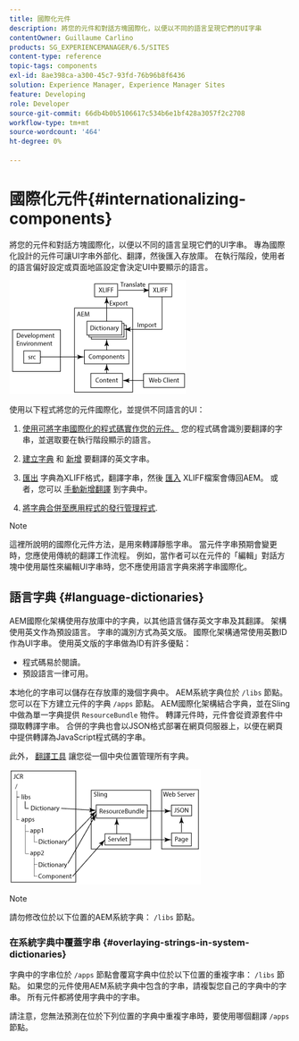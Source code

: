 ```yaml
---
title: 國際化元件
description: 將您的元件和對話方塊國際化，以便以不同的語言呈現它們的UI字串
contentOwner: Guillaume Carlino
products: SG_EXPERIENCEMANAGER/6.5/SITES
content-type: reference
topic-tags: components
exl-id: 8ae398ca-a300-45c7-93fd-76b96b8f6436
solution: Experience Manager, Experience Manager Sites
feature: Developing
role: Developer
source-git-commit: 66db4b0b5106617c534b6e1bf428a3057f2c2708
workflow-type: tm+mt
source-wordcount: '464'
ht-degree: 0%

---
```


# 國際化元件{#internationalizing-components}

將您的元件和對話方塊國際化，以便以不同的語言呈現它們的UI字串。 專為國際化設計的元件可讓UI字串外部化、翻譯，然後匯入存放庫。 在執行階段，使用者的語言偏好設定或頁面地區設定會決定UI中要顯示的語言。

![chlimage_1-9](assets/chlimage_1-9a.png)

使用以下程式將您的元件國際化，並提供不同語言的UI：

1. [使用可將字串國際化的程式碼實作您的元件。](/help/sites-developing/i18n-dev.md) 您的程式碼會識別要翻譯的字串，並選取要在執行階段顯示的語言。
1. [建立字典](/help/sites-developing/i18n-translator.md#creating-a-dictionary) 和 [新增](/help/sites-developing/i18n-translator.md#adding-changing-and-removing-strings) 要翻譯的英文字串。

1. [匯出](/help/sites-developing/i18n-translator.md#exporting-a-dictionary) 字典為XLIFF格式，翻譯字串，然後 [匯入](/help/sites-developing/i18n-translator.md#importing-a-dictionary) XLIFF檔案會傳回AEM。 或者，您可以 [手動新增翻譯](/help/sites-developing/i18n-translator.md#editing-translated-strings) 到字典中。

1. [將字典合併至應用程式的發行管理程式](/help/sites-developing/i18n-translator.md#publishing-dictionaries).

>[!NOTE]
>
>這裡所說明的國際化元件方法，是用來轉譯靜態字串。 當元件字串預期會變更時，您應使用傳統的翻譯工作流程。 例如，當作者可以在元件的「編輯」對話方塊中使用屬性來編輯UI字串時，您不應使用語言字典來將字串國際化。

## 語言字典 {#language-dictionaries}

AEM國際化架構使用存放庫中的字典，以其他語言儲存英文字串及其翻譯。 架構使用英文作為預設語言。 字串的識別方式為英文版。 國際化架構通常使用英數ID作為UI字串。 使用英文版的字串做為ID有許多優點：

* 程式碼易於閱讀。
* 預設語言一律可用。

本地化的字串可以儲存在存放庫的幾個字典中。 AEM系統字典位於 `/libs` 節點。 您可以在下方建立元件的字典 `/apps` 節點。 AEM國際化架構結合字典，並在Sling中做為單一字典提供 `ResourceBundle` 物件。 轉譯元件時，元件會從資源套件中擷取轉譯字串。 合併的字典也會以JSON格式部署在網頁伺服器上，以便在網頁中提供轉譯為JavaScript程式碼的字串。

此外， [翻譯工具](/help/sites-developing/i18n-translator.md) 讓您從一個中央位置管理所有字典。

![chlimage_1-10](assets/chlimage_1-10a.png)

>[!NOTE]
>
>請勿修改位於以下位置的AEM系統字典： `/libs` 節點。

### 在系統字典中覆蓋字串 {#overlaying-strings-in-system-dictionaries}

字典中的字串位於 `/apps` 節點會覆寫字典中位於以下位置的重複字串： `/libs` 節點。 如果您的元件使用AEM系統字典中包含的字串，請複製您自己的字典中的字串。 所有元件都將使用字典中的字串。

請注意，您無法預測在位於下列位置的字典中重複字串時，要使用哪個翻譯 `/apps` 節點。
